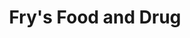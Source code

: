 ---
title: "Fry's Food and Drug"
url: /tucson/frys-food-and-drug-east-golf-links-road/
shop: Supermarkt
---